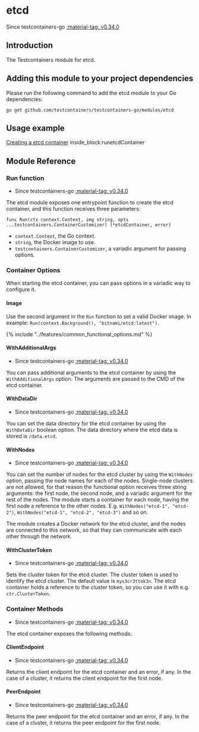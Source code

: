 # etcd

Since testcontainers-go <a href="https://github.com/testcontainers/testcontainers-go/releases/tag/v0.34.0"><span class="tc-version">:material-tag: v0.34.0</span></a>

## Introduction

The Testcontainers module for etcd.

## Adding this module to your project dependencies

Please run the following command to add the etcd module to your Go dependencies:

```
go get github.com/testcontainers/testcontainers-go/modules/etcd
```

## Usage example

<!--codeinclude-->
[Creating a etcd container](../../modules/etcd/examples_test.go) inside_block:runetcdContainer
<!--/codeinclude-->

## Module Reference

### Run function

- Since testcontainers-go <a href="https://github.com/testcontainers/testcontainers-go/releases/tag/v0.34.0"><span class="tc-version">:material-tag: v0.34.0</span></a>

The etcd module exposes one entrypoint function to create the etcd container, and this function receives three parameters:

```golang
func Run(ctx context.Context, img string, opts ...testcontainers.ContainerCustomizer) (*etcdContainer, error)
```

- `context.Context`, the Go context.
- `string`, the Docker image to use.
- `testcontainers.ContainerCustomizer`, a variadic argument for passing options.

### Container Options

When starting the etcd container, you can pass options in a variadic way to configure it.

#### Image

Use the second argument in the `Run` function to set a valid Docker image.
In example: `Run(context.Background(), "bitnami/etcd:latest")`.

{% include "../features/common_functional_options.md" %}

#### WithAdditionalArgs

- Since testcontainers-go <a href="https://github.com/testcontainers/testcontainers-go/releases/tag/v0.34.0"><span class="tc-version">:material-tag: v0.34.0</span></a>

You can pass additional arguments to the etcd container by using the `WithAdditionalArgs` option. The arguments are passed to the CMD of the etcd container.

#### WithDataDir

- Since testcontainers-go <a href="https://github.com/testcontainers/testcontainers-go/releases/tag/v0.34.0"><span class="tc-version">:material-tag: v0.34.0</span></a>

You can set the data directory for the etcd container by using the `WithDataDir` boolean option. The data directory where the etcd data is stored is `/data.etcd`.

#### WithNodes

- Since testcontainers-go <a href="https://github.com/testcontainers/testcontainers-go/releases/tag/v0.34.0"><span class="tc-version">:material-tag: v0.34.0</span></a>

You can set the number of nodes for the etcd cluster by using the `WithNodes` option, passing the node names for each of the nodes. Single-node clusters are not allowed,
for that reason the functional option receives three string arguments: the first node, the second node, and a variadic argument for the rest of the nodes.
The module starts a container for each node, having the first node a reference to the other nodes. E.g. `WithNodes("etcd-1", "etcd-2")`, `WithNodes("etcd-1", "etcd-2", "etcd-3")` and so on.

The module creates a Docker network for the etcd cluster, and the nodes are connected to this network, so that they can communicate with each other through the network.

#### WithClusterToken

- Since testcontainers-go <a href="https://github.com/testcontainers/testcontainers-go/releases/tag/v0.34.0"><span class="tc-version">:material-tag: v0.34.0</span></a>

Sets the cluster token for the etcd cluster. The cluster token is used to identify the etcd cluster. The default value is `mys3cr3ttok3n`.
The etcd container holds a reference to the cluster token, so you can use it with e.g. `ctr.ClusterToken`.

### Container Methods

- Since testcontainers-go <a href="https://github.com/testcontainers/testcontainers-go/releases/tag/v0.34.0"><span class="tc-version">:material-tag: v0.34.0</span></a>

The etcd container exposes the following methods:

#### ClientEndpoint

- Since testcontainers-go <a href="https://github.com/testcontainers/testcontainers-go/releases/tag/v0.34.0"><span class="tc-version">:material-tag: v0.34.0</span></a>

Returns the client endpoint for the etcd container and an error, if any. In the case of a cluster, it returns the client endpoint for the first node.

#### PeerEndpoint

- Since testcontainers-go <a href="https://github.com/testcontainers/testcontainers-go/releases/tag/v0.34.0"><span class="tc-version">:material-tag: v0.34.0</span></a>

Returns the peer endpoint for the etcd container and an error, if any. In the case of a cluster, it returns the peer endpoint for the first node.
